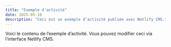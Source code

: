 ```yaml
---
title: "Exemple d'activité"
date: 2025-05-18
description: "Ceci est un exemple d’activité publiée avec Netlify CMS."
---
```


Voici le contenu de l’exemple d’activité. Vous pouvez modifier ceci via l’interface Netlify CMS.

